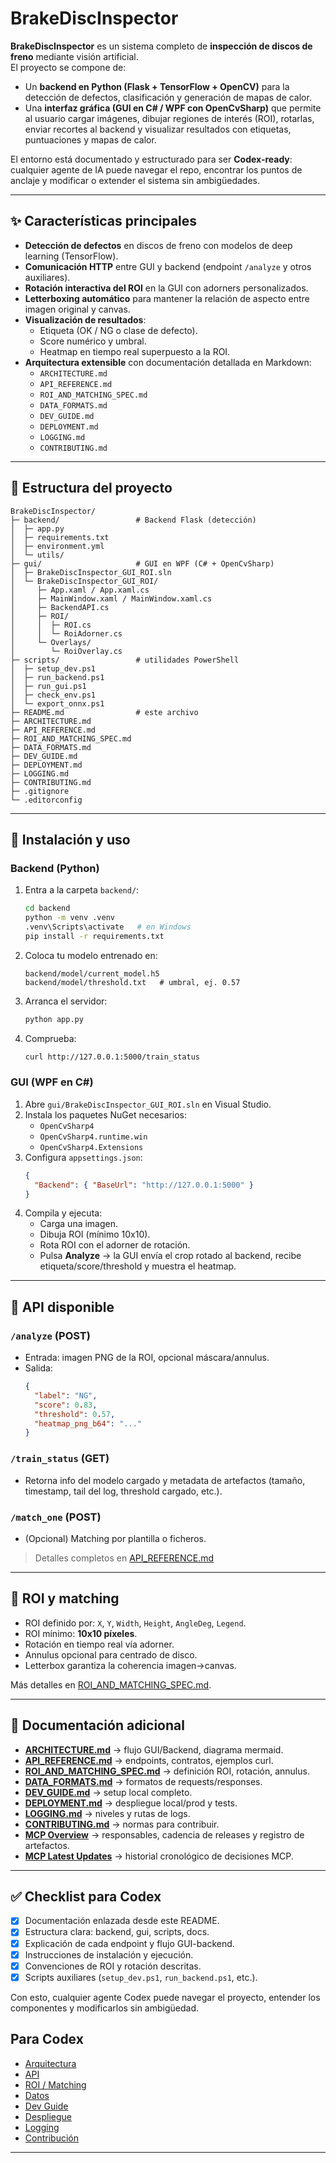 
# BrakeDiscInspector

**BrakeDiscInspector** es un sistema completo de **inspección de discos de freno** mediante visión artificial.  
El proyecto se compone de:

- Un **backend en Python (Flask + TensorFlow + OpenCV)** para la detección de defectos, clasificación y generación de mapas de calor.
- Una **interfaz gráfica (GUI en C# / WPF con OpenCvSharp)** que permite al usuario cargar imágenes, dibujar regiones de interés (ROI), rotarlas, enviar recortes al backend y visualizar resultados con etiquetas, puntuaciones y mapas de calor.

El entorno está documentado y estructurado para ser **Codex-ready**: cualquier agente de IA puede navegar el repo, encontrar los puntos de anclaje y modificar o extender el sistema sin ambigüedades.

---

## ✨ Características principales

- **Detección de defectos** en discos de freno con modelos de deep learning (TensorFlow).
- **Comunicación HTTP** entre GUI y backend (endpoint `/analyze` y otros auxiliares).
- **Rotación interactiva del ROI** en la GUI con adorners personalizados.
- **Letterboxing automático** para mantener la relación de aspecto entre imagen original y canvas.
- **Visualización de resultados**:
  - Etiqueta (OK / NG o clase de defecto).
  - Score numérico y umbral.
  - Heatmap en tiempo real superpuesto a la ROI.
- **Arquitectura extensible** con documentación detallada en Markdown:
  - `ARCHITECTURE.md`
  - `API_REFERENCE.md`
  - `ROI_AND_MATCHING_SPEC.md`
  - `DATA_FORMATS.md`
  - `DEV_GUIDE.md`
  - `DEPLOYMENT.md`
  - `LOGGING.md`
  - `CONTRIBUTING.md`

---

## 📂 Estructura del proyecto

```
BrakeDiscInspector/
├─ backend/                 # Backend Flask (detección)
│  ├─ app.py
│  ├─ requirements.txt
│  ├─ environment.yml
│  └─ utils/
├─ gui/                     # GUI en WPF (C# + OpenCvSharp)
│  ├─ BrakeDiscInspector_GUI_ROI.sln
│  └─ BrakeDiscInspector_GUI_ROI/
│     ├─ App.xaml / App.xaml.cs
│     ├─ MainWindow.xaml / MainWindow.xaml.cs
│     ├─ BackendAPI.cs
│     ├─ ROI/
│     │  ├─ ROI.cs
│     │  └─ RoiAdorner.cs
│     └─ Overlays/
│        └─ RoiOverlay.cs
├─ scripts/                 # utilidades PowerShell
│  ├─ setup_dev.ps1
│  ├─ run_backend.ps1
│  ├─ run_gui.ps1
│  ├─ check_env.ps1
│  └─ export_onnx.ps1
├─ README.md                # este archivo
├─ ARCHITECTURE.md
├─ API_REFERENCE.md
├─ ROI_AND_MATCHING_SPEC.md
├─ DATA_FORMATS.md
├─ DEV_GUIDE.md
├─ DEPLOYMENT.md
├─ LOGGING.md
├─ CONTRIBUTING.md
├─ .gitignore
└─ .editorconfig
```

---

## 🚀 Instalación y uso

### Backend (Python)

1. Entra a la carpeta `backend/`:
   ```bash
   cd backend
   python -m venv .venv
   .venv\Scripts\activate   # en Windows
   pip install -r requirements.txt
   ```
2. Coloca tu modelo entrenado en:
   ```
   backend/model/current_model.h5
   backend/model/threshold.txt   # umbral, ej. 0.57
   ```
3. Arranca el servidor:
   ```bash
   python app.py
   ```
4. Comprueba:
   ```bash
   curl http://127.0.0.1:5000/train_status
   ```

### GUI (WPF en C#)

1. Abre `gui/BrakeDiscInspector_GUI_ROI.sln` en Visual Studio.
2. Instala los paquetes NuGet necesarios:
   - `OpenCvSharp4`
   - `OpenCvSharp4.runtime.win`
   - `OpenCvSharp4.Extensions`
3. Configura `appsettings.json`:
   ```json
   {
     "Backend": { "BaseUrl": "http://127.0.0.1:5000" }
   }
   ```
4. Compila y ejecuta:
   - Carga una imagen.
   - Dibuja ROI (mínimo 10x10).
   - Rota ROI con el adorner de rotación.
   - Pulsa **Analyze** → la GUI envía el crop rotado al backend, recibe etiqueta/score/threshold y muestra el heatmap.

---

## 🔗 API disponible

### `/analyze` (POST)
- Entrada: imagen PNG de la ROI, opcional máscara/annulus.
- Salida:
  ```json
  {
    "label": "NG",
    "score": 0.83,
    "threshold": 0.57,
    "heatmap_png_b64": "..."
  }
  ```

### `/train_status` (GET)
- Retorna info del modelo cargado y metadata de artefactos (tamaño, timestamp, tail del log, threshold cargado, etc.).

### `/match_one` (POST)
- (Opcional) Matching por plantilla o ficheros.

> Detalles completos en [API_REFERENCE.md](API_REFERENCE.md)

---

## 📐 ROI y matching

- ROI definido por: `X`, `Y`, `Width`, `Height`, `AngleDeg`, `Legend`.
- ROI mínimo: **10x10 píxeles**.
- Rotación en tiempo real vía adorner.
- Annulus opcional para centrado de disco.
- Letterbox garantiza la coherencia imagen→canvas.

Más detalles en [ROI_AND_MATCHING_SPEC.md](ROI_AND_MATCHING_SPEC.md).

---

## 📑 Documentación adicional

- **[ARCHITECTURE.md](ARCHITECTURE.md)** → flujo GUI/Backend, diagrama mermaid.
- **[API_REFERENCE.md](API_REFERENCE.md)** → endpoints, contratos, ejemplos curl.
- **[ROI_AND_MATCHING_SPEC.md](ROI_AND_MATCHING_SPEC.md)** → definición ROI, rotación, annulus.
- **[DATA_FORMATS.md](DATA_FORMATS.md)** → formatos de requests/responses.
- **[DEV_GUIDE.md](DEV_GUIDE.md)** → setup local completo.
- **[DEPLOYMENT.md](DEPLOYMENT.md)** → despliegue local/prod y tests.
- **[LOGGING.md](LOGGING.md)** → niveles y rutas de logs.
- **[CONTRIBUTING.md](CONTRIBUTING.md)** → normas para contribuir.
- **[MCP Overview](docs/mcp/overview.md)** → responsables, cadencia de releases y registro de artefactos.
- **[MCP Latest Updates](docs/mcp/latest_updates.md)** → historial cronológico de decisiones MCP.

---

## ✅ Checklist para Codex

- [x] Documentación enlazada desde este README.  
- [x] Estructura clara: backend, gui, scripts, docs.  
- [x] Explicación de cada endpoint y flujo GUI-backend.  
- [x] Instrucciones de instalación y ejecución.  
- [x] Convenciones de ROI y rotación descritas.  
- [x] Scripts auxiliares (`setup_dev.ps1`, `run_backend.ps1`, etc.).  

Con esto, cualquier agente Codex puede navegar el proyecto, entender los componentes y modificarlos sin ambigüedad.

## Para Codex
- [Arquitectura](ARCHITECTURE.md)
- [API](API_REFERENCE.md)
- [ROI / Matching](ROI_AND_MATCHING_SPEC.md)
- [Datos](DATA_FORMATS.md)
- [Dev Guide](DEV_GUIDE.md)
- [Despliegue](DEPLOYMENT.md)
- [Logging](LOGGING.md)
- [Contribución](CONTRIBUTING.md)


---
